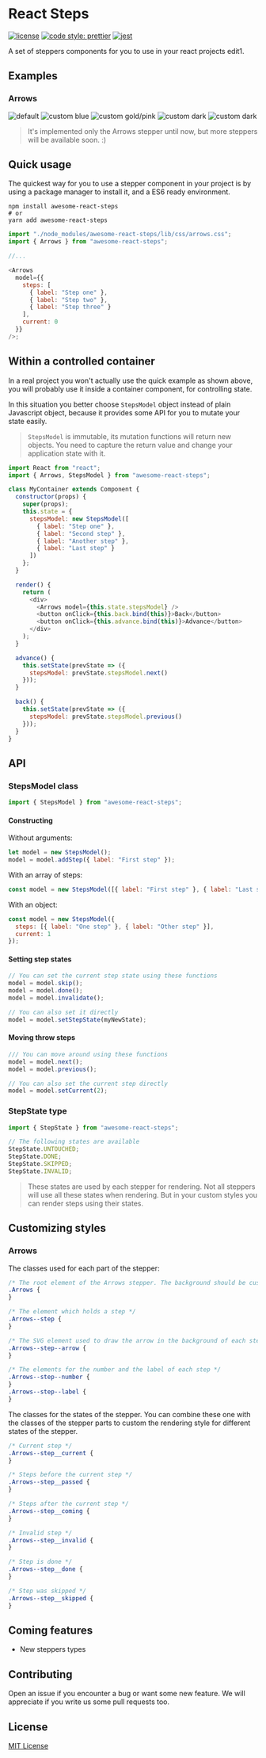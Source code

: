 # React Steps

[![license](https://img.shields.io/github/license/mashape/apistatus.svg?style=flat-square)](https://opensource.org/licenses/MIT)
[![code style: prettier](https://img.shields.io/badge/code_style-prettier-ff69b4.svg?style=flat-square)](https://github.com/prettier/prettier)
[![jest](https://facebook.github.io/jest/img/jest-badge.svg)](https://github.com/facebook/jest)

A set of steppers components for you to use in your react projects edit1.

## Examples

### Arrows

![default](./docs/screenshots/arrows/default.png)
![custom blue](./docs/screenshots/arrows/blue.png)
![custom gold/pink](./docs/screenshots/arrows/gold-pink.png)
![custom dark](./docs/screenshots/arrows/dark.png)
![custom dark](./docs/screenshots/arrows/red.png)

> It's implemented only the Arrows stepper until now, but more steppers will be available soon. :)

## Quick usage

The quickest way for you to use a stepper component in your project is by using a package manager to install it, and a ES6 ready environment.

```shell
npm install awesome-react-steps
# or
yarn add awesome-react-steps
```

```js
import "./node_modules/awesome-react-steps/lib/css/arrows.css";
import { Arrows } from "awesome-react-steps";

//...

<Arrows
  model={{
    steps: [
      { label: "Step one" },
      { label: "Step two" },
      { label: "Step three" }
    ],
    current: 0
  }}
/>;
```

## Within a controlled container

In a real project you won't actually use the quick example as shown above, you will probably use it inside a container component, for controlling state.

In this situation you better choose `StepsModel` object instead of plain Javascript object, because it provides some API for you to mutate your state easily.

> `StepsModel` is immutable, its mutation functions will return new objects. You need to capture the return value and change your application state with it.

```js
import React from "react";
import { Arrows, StepsModel } from "awesome-react-steps";

class MyContainer extends Component {
  constructor(props) {
    super(props);
    this.state = {
      stepsModel: new StepsModel([
        { label: "Step one" },
        { label: "Second step" },
        { label: "Another step" },
        { label: "Last step" }
      ])
    };
  }

  render() {
    return (
      <div>
        <Arrows model={this.state.stepsModel} />
        <button onClick={this.back.bind(this)}>Back</button>
        <button onClick={this.advance.bind(this)}>Advance</button>
      </div>
    );
  }

  advance() {
    this.setState(prevState => ({
      stepsModel: prevState.stepsModel.next()
    }));
  }

  back() {
    this.setState(prevState => ({
      stepsModel: prevState.stepsModel.previous()
    }));
  }
}
```

## API

### StepsModel class

```js
import { StepsModel } from "awesome-react-steps";
```

#### Constructing

Without arguments:

```js
let model = new StepsModel();
model = model.addStep({ label: "First step" });
```

With an array of steps:

```js
const model = new StepsModel([{ label: "First step" }, { label: "Last step" }]);
```

With an object:

```js
const model = new StepsModel({
  steps: [{ label: "One step" }, { label: "Other step" }],
  current: 1
});
```

#### Setting step states

```js
// You can set the current step state using these functions
model = model.skip();
model = model.done();
model = model.invalidate();

// You can also set it directly
model = model.setStepState(myNewState);
```

#### Moving throw steps

```js
/// You can move around using these functions
model = model.next();
model = model.previous();

// You can also set the current step directly
model = model.setCurrent(2);
```

### StepState type

```js
import { StepState } from "awesome-react-steps";
```

```js
// The following states are available
StepState.UNTOUCHED;
StepState.DONE;
StepState.SKIPPED;
StepState.INVALID;
```

> These states are used by each stepper for rendering. Not all steppers will use all these states when rendering. But in your custom styles you can render steps using their states.

## Customizing styles

### Arrows

The classes used for each part of the stepper:

```css
/* The root element of the Arrows stepper. The background should be customized in this class.  */
.Arrows {
}

/* The element which holds a step */
.Arrows--step {
}

/* The SVG element used to draw the arrow in the background of each step */
.Arrows--step--arrow {
}

/* The elements for the number and the label of each step */
.Arrows--step--number {
}
.Arrows--step--label {
}
```

The classes for the states of the stepper. You can combine these one with the classes of the stepper parts to custom the rendering style for different states of the stepper.

```css
/* Current step */
.Arrows--step__current {
}

/* Steps before the current step */
.Arrows--step__passed {
}

/* Steps after the current step */
.Arrows--step__coming {
}

/* Invalid step */
.Arrows--step__invalid {
}

/* Step is done */
.Arrows--step__done {
}

/* Step was skipped */
.Arrows--step__skipped {
}
```

## Coming features

* New steppers types

## Contributing

Open an issue if you encounter a bug or want some new feature. We will appreciate if you write us some pull requests too.

## License

[MIT License](https://opensource.org/licenses/MIT) 

